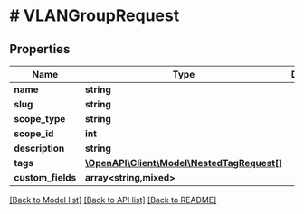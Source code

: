 # # VLANGroupRequest

## Properties

Name | Type | Description | Notes
------------ | ------------- | ------------- | -------------
**name** | **string** |  |
**slug** | **string** |  |
**scope_type** | **string** |  | [optional]
**scope_id** | **int** |  | [optional]
**description** | **string** |  | [optional]
**tags** | [**\OpenAPI\Client\Model\NestedTagRequest[]**](NestedTagRequest.md) |  | [optional]
**custom_fields** | **array<string,mixed>** |  | [optional]

[[Back to Model list]](../../README.md#models) [[Back to API list]](../../README.md#endpoints) [[Back to README]](../../README.md)
